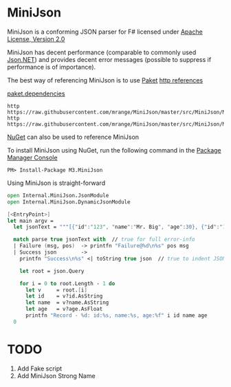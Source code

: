 # MiniJson

MiniJson is a conforming JSON parser for F# licensed under [Apache License, Version 2.0](http://www.apache.org/licenses/LICENSE-2.0)

MiniJson has decent performance (comparable to commonly used [Json.NET](http://www.newtonsoft.com/json))
and provides decent error messages (possible to suppress if performance is of importance).

The best way of referencing MiniJson is to use [Paket](http://www.nuget.org/packages/Paket/)
[http references](http://fsprojects.github.io/Paket/http-dependencies.html)

[paket.dependencies](http://fsprojects.github.io/Paket/dependencies-file.html)
```
http https://raw.githubusercontent.com/mrange/MiniJson/master/src/MiniJson/MiniJson.fs
http https://raw.githubusercontent.com/mrange/MiniJson/master/src/MiniJson/MiniJson.Dynamic.fs
```

[NuGet](http://www.nuget.org/packages/MiniJson/) can also be used to reference MiniJson

To install MiniJson using NuGet, run the following command in the [Package Manager Console](http://docs.nuget.org/consume/package-manager-console)
```
PM> Install-Package M3.MiniJson
```

Using MiniJson is straight-forward
```fsharp
open Internal.MiniJson.JsonModule
open Internal.MiniJson.DynamicJsonModule

[<EntryPoint>]
let main argv =
  let jsonText = """[{"id":"123", "name":"Mr. Big", "age":30}, {"id":"123", "name":"Mr. X"}]"""

  match parse true jsonText with  // true for full error-info
  | Failure (msg, pos)  -> printfn "Failure@%d\n%s" pos msg
  | Success json        ->
    printfn "Success\n%s" <| toString true json  // true to indent JSON

    let root = json.Query

    for i = 0 to root.Length - 1 do
      let v     = root.[i]
      let id    = v?id.AsString
      let name  = v?name.AsString
      let age   = v?age.AsFloat
      printfn "Record - %d: id:%s, name:%s, age:%f" i id name age
  0
```

# TODO

1. Add Fake script
1. Add MiniJson Strong Name
